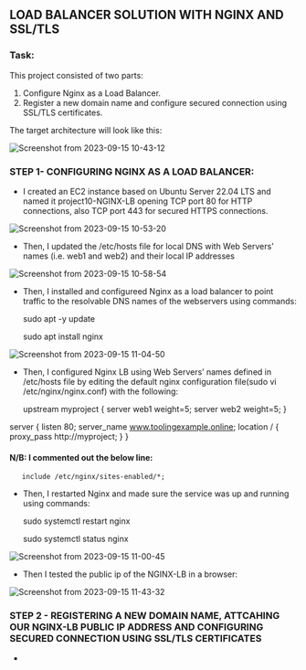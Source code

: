 ## LOAD BALANCER SOLUTION WITH NGINX AND SSL/TLS

### Task:
This project consisted of two parts:

1) Configure Nginx as a Load Balancer.
2) Register a new domain name and configure secured connection using SSL/TLS certificates.

The target architecture will look like this:

![Screenshot from 2023-09-15 10-43-12](https://github.com/AbooHamzah/darey.io-pbl/assets/108676700/dce07b21-f645-4270-8b7b-e101f72cf5e9)


### STEP 1- CONFIGURING NGINX AS A LOAD BALANCER:

- I created an EC2 instance based on Ubuntu Server 22.04 LTS and named it project10-NGINX-LB  opening TCP port 80 for HTTP connections, also TCP port 443 for secured HTTPS connections.

![Screenshot from 2023-09-15 10-53-20](https://github.com/AbooHamzah/darey.io-pbl/assets/108676700/73186e57-7310-4813-92ab-59d52883eabe)

 - Then, I updated the /etc/hosts file for local DNS with Web Servers’ names (i.e. web1 and web2) and their local IP addresses

![Screenshot from 2023-09-15 10-58-54](https://github.com/AbooHamzah/darey.io-pbl/assets/108676700/57eab383-24df-4580-8b84-247b31fa40a5)

- Then, I installed and configureed Nginx as a load balancer to point traffic to the resolvable DNS names of the webservers using commands:

  sudo apt -y update

  sudo apt install nginx
  
![Screenshot from 2023-09-15 11-04-50](https://github.com/AbooHamzah/darey.io-pbl/assets/108676700/ae61ca6c-6a42-4990-b540-671acac33f53)

- Then, I configured Nginx LB using Web Servers’ names defined in /etc/hosts file by editing the default nginx configuration file(sudo vi /etc/nginx/nginx.conf) with the following:

  upstream myproject {
    server web1 weight=5;
    server web2 weight=5;
  }

server {
    listen 80;
    server_name www.toolingexample.online;
    location / {
      proxy_pass http://myproject;
    }
  }

#### N/B: I commented out the below line:

       include /etc/nginx/sites-enabled/*;



- Then, I restarted Nginx and made sure the service was up and running using commands:

  sudo systemctl restart nginx
  
  sudo systemctl status nginx

![Screenshot from 2023-09-15 11-00-45](https://github.com/AbooHamzah/darey.io-pbl/assets/108676700/1920aeb2-6a24-41b8-bf7d-9c6863977c73)


- Then I tested the public ip of the NGINX-LB in a browser:

![Screenshot from 2023-09-15 11-43-32](https://github.com/AbooHamzah/darey.io-pbl/assets/108676700/a134a070-b200-47f4-a21b-9f44ee3af784)


### STEP 2 - REGISTERING A NEW DOMAIN NAME, ATTCAHING OUR NGINX-LB PUBLIC IP ADDRESS AND CONFIGURING SECURED CONNECTION USING SSL/TLS CERTIFICATES

- 
